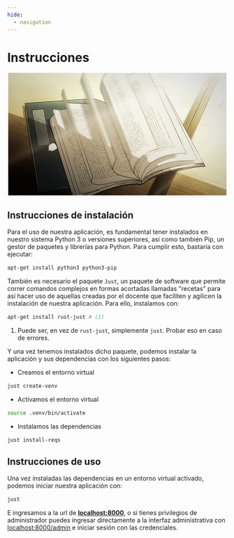 ```yaml
---
hide:
  - navigation
---
```



# **Instrucciones**

<div align="center">
   <img src="./img/manuall.gif" alt="Cover">
</div>

## **Instrucciones de instalación**

Para el uso de nuestra aplicación, es fundamental tener instalados en nuestro sistema Python 3 o versiones superiores, así como también Pip, un gestor de paquetes y librerías para Python. Para cumplir esto, bastaría con ejecutar:

``` sh
apt-get install python3 python3-pip
```

También es necesario el paquete `Just`, un paquete de software que permite correr comandos complejos en formas acortadas llamadas "recetas" para así hacer uso de aquellas creadas por el docente que faciliten y agilicen la instalación de nuestra aplicación. Para ello, instalamos con:

``` sh
apt-get install rust-just # (1)
```

1. Puede ser, en vez de `rust-just`, simplemente `just`. Probar eso en caso de errores.

Y una vez tenemos instalados dicho paquete, podemos instalar la aplicación y sus dependencias con los siguientes pasos:

- Creamos el entorno virtual
``` sh
just create-venv
```

- Activamos el entorno virtual
``` sh
source .venv/bin/activate
```

- Instalamos las dependencias
``` sh
just install-reqs
```

## **Instrucciones de uso**

Una vez instaladas las dependencias en un entorno virtual activado, podemos iniciar nuestra aplicación con:

```sh
just 
```

E ingresamos a la url de **[localhost:8000](localhost:8000)**, o si tienes privilegios de administrador puedes ingresar directamente a la interfaz administrativa con [localhost:8000/admin](localhost:8000/admin) e iniciar sesión con las credenciales.
